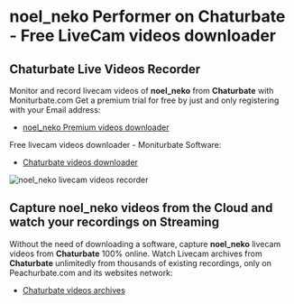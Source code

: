 # noel_neko Performer on Chaturbate - Free LiveCam videos downloader

## Chaturbate Live Videos Recorder

Monitor and record livecam videos of **noel_neko** from **Chaturbate** with Moniturbate.com
Get a premium trial for free by just and only registering with your Email address:
* [noel_neko Premium videos downloader](https://moniturbate.com/request-demo-licence-key.html)

Free livecam videos downloader - Moniturbate Software:
* [Chaturbate videos downloader](https://moniturbate.com/moniturbate-download-software.html)

![noel_neko livecam videos recorder](https://peachurnet.com/templates/moniturbate-software.png)


## Capture noel_neko videos from the Cloud and watch your recordings on Streaming

Without the need of downloading a software, capture **noel_neko** livecam videos from **Chaturbate** 100% online.
Watch Livecam archives from **Chaturbate** unlimitedly from thousands of existing recordings, only on Peachurbate.com and its websites network:
* [Chaturbate videos archives](https://peachurnet.com/)